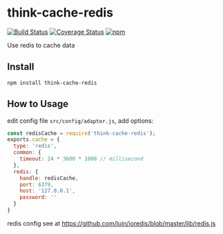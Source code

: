 # think-cache-redis
[![Build Status](https://travis-ci.org/thinkjs/think-cache-redis.svg?branch=master)](https://travis-ci.org/thinkjs/think-cache-redis)
[![Coverage Status](https://coveralls.io/repos/github/thinkjs/think-cache-redis/badge.svg?branch=master)](https://coveralls.io/github/thinkjs/think-cache-redis?branch=master)
[![npm](https://img.shields.io/npm/v/think-cache-redis.svg?style=flat-square)](https://www.npmjs.com/package/think-cache-redis)

Use redis to cache data

## Install

```
npm install think-cache-redis
```


## How to Usage

edit config file `src/config/adapter.js`, add options:

```js
const redisCache = require('think-cache-redis');
exports.cache = {
  type: 'redis',
  common: {
    timeout: 24 * 3600 * 1000 // millisecond
  },
  redis: {
    handle: redisCache,
    port: 6379,
    host: '127.0.0.1',
    password: ''
  }
}
```
redis config see at https://github.com/luin/ioredis/blob/master/lib/redis.js
